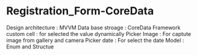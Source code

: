 # Registration_Form-CoreData
Design architecture : MVVM
Data base stroage : CoreData Framework
custom cell : for selected the  value dynamically
Picker Image : For captute image from gallery and camera
Picker date : For select the date
Model  : Enum and Structue



